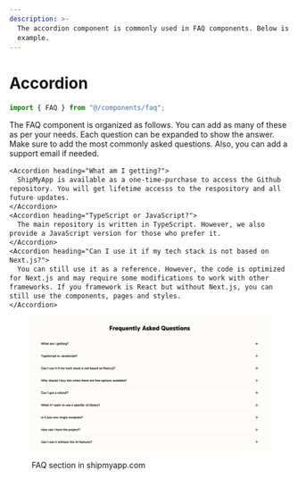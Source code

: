 ```yaml
---
description: >-
  The accordion component is commonly used in FAQ components. Below is an
  example.
---
```


# Accordion

```typescript
import { FAQ } from "@/components/faq";
```

The FAQ component is organized as follows. You can add as many of these as per your needs. Each question can be expanded to show the answer. Make sure to add the most commonly asked questions. Also, you can add a support email if needed.

```tsx
<Accordion heading="What am I getting?">
  ShipMyApp is available as a one-time-purchase to access the Github repository. You will get lifetime accesss to the respository and all future updates.
</Accordion>
<Accordion heading="TypeScript or JavaScript?">
  The main repository is written in TypeScript. However, we also provide a JavaScript version for those who prefer it.
</Accordion>
<Accordion heading="Can I use it if my tech stack is not based on Next.js?">
  You can still use it as a reference. However, the code is optimized for Next.js and may require some modifications to work with other frameworks. If you framework is React but without Next.js, you can still use the components, pages and styles.
</Accordion>
```

<figure><img src="../.gitbook/assets/image.png" alt=""><figcaption><p>FAQ section in shipmyapp.com</p></figcaption></figure>
